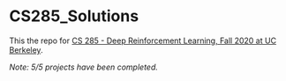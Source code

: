 # CS285_Solutions
This the repo for [CS 285 - Deep Reinforcement Learning, Fall 2020 at UC Berkeley](http://rail.eecs.berkeley.edu/deeprlcourse/).  

*Note: 5/5 projects have been completed.*
